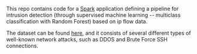 This repo contains code for a [Spark](http://spark.apache.org) application defining a pipeline for intrusion detection (through supervised machine learning -- multiclass classification with Random Forest) based on ip flow data.

The dataset can be found [here](http://www.unb.ca/research/iscx/dataset/iscx-IDS-dataset.html), and it consists of several different types of well-known network attacks, such as DDOS and Brute Force SSH connections.
